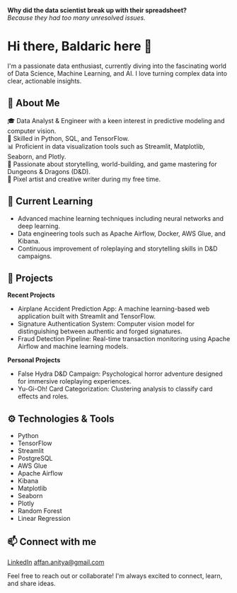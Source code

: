 **Why did the data scientist break up with their spreadsheet?**<br>
*Because they had too many unresolved issues.*

# Hi there, Baldaric here 👋

I'm a passionate data enthusiast, currently diving into the fascinating world of Data Science, Machine Learning, and AI. I love turning complex data into clear, actionable insights.

## 🌟 About Me
🎓 Data Analyst & Engineer with a keen interest in predictive modeling and computer vision.<br>
🐍 Skilled in Python, SQL, and TensorFlow.<br>
📊 Proficient in data visualization tools such as Streamlit, Matplotlib, Seaborn, and Plotly.<br>
🎲 Passionate about storytelling, world-building, and game mastering for Dungeons & Dragons (D&D).<br>
🎨 Pixel artist and creative writer during my free time.


## 🚀 Current Learning
 - Advanced machine learning techniques including neural networks and deep learning.
 - Data engineering tools such as Apache Airflow, Docker, AWS Glue, and Kibana.
 - Continuous improvement of roleplaying and storytelling skills in D&D campaigns.

## 💼 Projects

**Recent Projects**
 - Airplane Accident Prediction App: A machine learning-based web application built with Streamlit and TensorFlow.
 - Signature Authentication System: Computer vision model for distinguishing between authentic and forged signatures.
 - Fraud Detection Pipeline: Real-time transaction monitoring using Apache Airflow and machine learning models.

**Personal Projects**
 - False Hydra D&D Campaign: Psychological horror adventure designed for immersive roleplaying experiences.
 - Yu-Gi-Oh! Card Categorization: Clustering analysis to classify card effects and roles.

## ⚙️ Technologies & Tools
 - Python
 - TensorFlow
 - Streamlit
 - PostgreSQL
 - AWS Glue
 - Apache Airflow
 - Kibana
 - Matplotlib
 - Seaborn
 - Plotly
 - Random Forest
 - Linear Regression

## 📫 Connect with me

[LinkedIn](www.linkedin.com/in/affananitya)
affan.anitya@gmail.com

Feel free to reach out or collaborate! I'm always excited to connect, learn, and share ideas.

